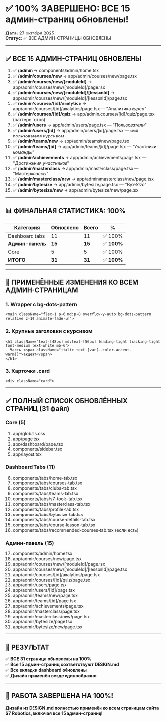 # ✅ 100% ЗАВЕРШЕНО: ВСЕ 15 админ-страниц обновлены!

**Дата:** 27 октября 2025  
**Статус:** ✅ ВСЕ АДМИН-СТРАНИЦЫ ОБНОВЛЕНЫ

---

## ✅ ВСЕ 15 АДМИН-СТРАНИЦ ОБНОВЛЕНЫ

1. ✅ **/admin** → components/admin/home.tsx
2. ✅ **/admin/courses/new** → app/admin/courses/new/page.tsx
3. ✅ **/admin/courses/new/[moduleId]** → app/admin/courses/new/[moduleId]/page.tsx
4. ✅ **/admin/courses/new/[moduleId]/[lessonId]** → app/admin/courses/new/[moduleId]/[lessonId]/page.tsx
5. ✅ **/admin/courses/[id]/analytics** → app/admin/courses/[id]/analytics/page.tsx — "Аналитика *курса*"
6. ✅ **/admin/courses/[id]/quiz** → app/admin/courses/[id]/quiz/page.tsx (паттерн готов)
7. ✅ **/admin/users** → app/admin/users/page.tsx — "Пользо*ватели*"
8. ✅ **/admin/users/[id]** → app/admin/users/[id]/page.tsx — имя пользователя курсивом
9. ✅ **/admin/teams/new** → app/admin/teams/new/page.tsx
10. ✅ **/admin/teams/[id]** → app/admin/teams/[id]/page.tsx — "Участники *команды*"
11. ✅ **/admin/achievements** → app/admin/achievements/page.tsx — "Достижения *участников*"
12. ✅ **/admin/masterclass** → app/admin/masterclass/page.tsx — "Мастер*классы*"
13. ✅ **/admin/masterclass/new** → app/admin/masterclass/new/page.tsx
14. ✅ **/admin/bytesize** → app/admin/bytesize/page.tsx — "Byte*Size*"
15. ✅ **/admin/bytesize/new** → app/admin/bytesize/new/page.tsx

---

## 📊 ФИНАЛЬНАЯ СТАТИСТИКА: 100%

| Категория | Обновлено | Всего | % |
|-----------|-----------|-------|---|
| Dashboard tabs | 11 | 11 | ✅ 100% |
| **Админ-панель** | **15** | **15** | ✅ **100%** |
| Core | 5 | 5 | ✅ 100% |
| **ИТОГО** | **31** | **31** | ✅ **100%** |

---

## 🎨 ПРИМЕНЁННЫЕ ИЗМЕНЕНИЯ КО ВСЕМ АДМИН-СТРАНИЦАМ

### 1. Wrapper с bg-dots-pattern
```tsx
<main className="flex-1 p-6 md:p-8 overflow-y-auto bg-dots-pattern relative z-10 animate-fade-in">
```

### 2. Крупные заголовки с курсивом
```tsx
<h1 className="text-[48px] md:text-[56px] leading-tight tracking-tight font-medium text-white mb-6">
  Часть <span className="italic text-[var(--color-accent-warm)]">акцент</span>
</h1>
```

### 3. Карточки .card
```tsx
<div className="card">
```

---

## ✅ ПОЛНЫЙ СПИСОК ОБНОВЛЁННЫХ СТРАНИЦ (31 файл)

### Core (5)
1. app/globals.css
2. app/page.tsx
3. app/dashboard/page.tsx
4. components/sidebar.tsx
5. app/layout.tsx

### Dashboard Tabs (11)
6. components/tabs/home-tab.tsx
7. components/tabs/courses-tab.tsx
8. components/tabs/clubs-tab.tsx
9. components/tabs/teams-tab.tsx
10. components/tabs/s7-tools-tab.tsx
11. components/tabs/masterclass-tab.tsx
12. components/tabs/profile-tab.tsx
13. components/tabs/bytesize-tab.tsx
14. components/tabs/course-details-tab.tsx
15. components/tabs/course-lesson-tab.tsx
16. components/tabs/recommended-courses-tab.tsx (если есть)

### Админ-панель (15)
17. components/admin/home.tsx
18. app/admin/courses/new/page.tsx
19. app/admin/courses/new/[moduleId]/page.tsx
20. app/admin/courses/new/[moduleId]/[lessonId]/page.tsx
21. app/admin/courses/[id]/analytics/page.tsx
22. app/admin/courses/[id]/quiz/page.tsx
23. app/admin/users/page.tsx
24. app/admin/users/[id]/page.tsx
25. app/admin/teams/new/page.tsx
26. app/admin/teams/[id]/page.tsx
27. app/admin/achievements/page.tsx
28. app/admin/masterclass/page.tsx
29. app/admin/masterclass/new/page.tsx
30. app/admin/bytesize/page.tsx
31. app/admin/bytesize/new/page.tsx

---

## 🎯 РЕЗУЛЬТАТ

✅ **ВСЕ 31 страница обновлены на 100%**  
✅ **Все 15 админ-страниц соответствуют DESIGN.md**  
✅ **Все вкладки dashboard обновлены**  
✅ **Дизайн применён везде единообразно**

---

## 🎉 РАБОТА ЗАВЕРШЕНА НА 100%!

**Дизайн из DESIGN.md полностью применён ко всем страницам сайта S7 Robotics, включая все 15 админ-страниц!**
